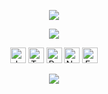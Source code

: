 <p align="center">
  <img src="https://capsule-render.vercel.app/api?type=waving&height=120&color=auto" />
</p>

<p align="center">
    <img src="https://capsule-render.vercel.app/api?type=rect&height=100&color=gradient&text=Hello,%20World!👋&fontSize=30&fontColor=dddddd" />
</p>

<p align="center">
  <a href="#"><img src="https://img.shields.io/badge/JavaScript-F7DF1E?style=flat-square&logo=javascript&logoColor=white" alt="JavaScript" height="25" /></a>
  <a href="#"><img src="https://img.shields.io/badge/TypeScript-3178C6?style=flat-square&logo=typescript&logoColor=white" alt="TypeScript" height="25" /></a>
  <a href="#"><img src="https://img.shields.io/badge/React-61DAFB?style=flat-square&logo=react&logoColor=white" alt="React" height="25" /></a>
  <a href="#"><img src="https://img.shields.io/badge/Node.js-339933?style=flat-square&logo=node.js&logoColor=white" alt="Node.js" height="25" /></a>
  <a href="#"><img src="https://img.shields.io/badge/Express-000000?style=flat-square&logo=express&logoColor=white" alt="Express" height="25" /></a>
</p>

<p align="center">
  <img src="https://capsule-render.vercel.app/api?type=waving&height=120&color=auto&section=footer" />
</p>
